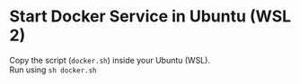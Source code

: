 # Start Docker Service in Ubuntu (WSL 2) 

Copy the script (`docker.sh`) inside your Ubuntu (WSL).  
Run using `sh docker.sh`
